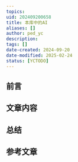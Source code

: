 ```yaml
---
topics: 
uid: 202409200658
title: 本库中的AI
aliases: []
author: ped_yc
description: 
tags: []
date-created: 2024-09-20
date-modified: 2025-02-24
status: [YCTODO]
---
```


## 前言

## 文章内容

## 总结

## 参考文章
